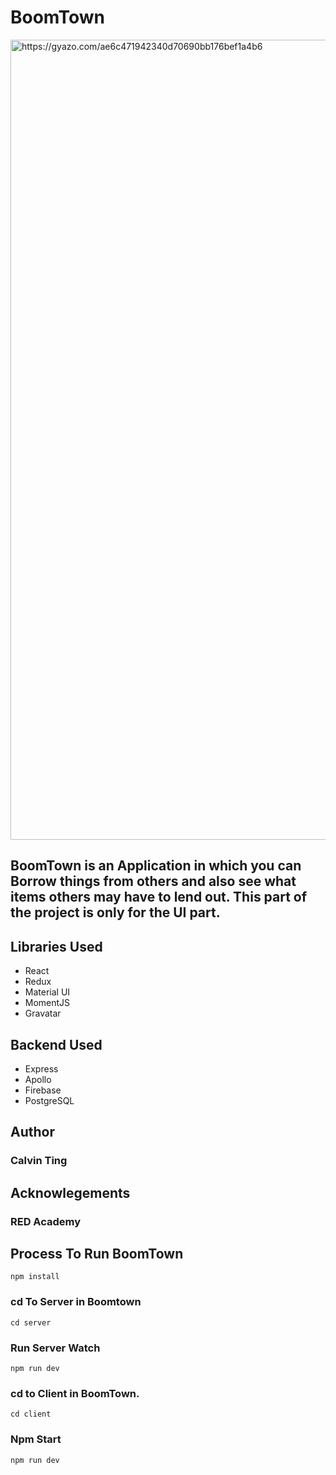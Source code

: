 <h1>BoomTown</h1>
<img src="https://i.gyazo.com/ae6c471942340d70690bb176bef1a4b6.jpg" alt="https://gyazo.com/ae6c471942340d70690bb176bef1a4b6" width="1280"/>

<h2>BoomTown is an Application in which you can Borrow things from others and also see what items
others may have to lend out. This part of the project is only for the UI part.</h2>

<h2>Libraries Used</h2>
<ul>
<li>React</li>
<li>Redux</li>
<li>Material UI</li>
<li>MomentJS</li>
<li>Gravatar</li>
</ul>

<h2>Backend Used </h2>
<ul>
<li>Express</li>
<li>Apollo</li>
<li>Firebase</li>
<li>PostgreSQL</li>
</ul>

<h2>Author</h2>
<h3>Calvin Ting</h3>

<h2>Acknowlegements</h2>
<h3>RED Academy </h3>

<h2>Process To Run BoomTown</h2>

`npm install`

<h3>cd To Server in Boomtown </h3>

`cd server`

<h3>Run Server Watch</h3>

`npm run dev`

<h3>cd to Client in BoomTown.</h3>

`cd client`

<h3>Npm Start</h3>

`npm run dev`
